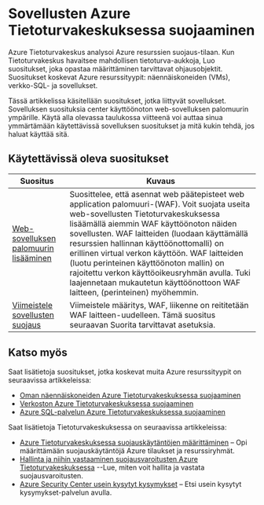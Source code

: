 <properties
   pageTitle="Suojaaminen sovellustesi Azure Tietoturvakeskuksessa | Microsoft Azure"
   description="Tämän asiakirjan osoitteet Azure Tietoturvakeskus suositukset, jotka auttavat suojaamaan Azure sovelluksia ja jatkat suojauskäytäntöjen mukaisesti."
   services="security-center"
   documentationCenter="na"
   authors="TerryLanfear"
   manager="MBaldwin"
   editor=""/>

<tags
   ms.service="security-center"
   ms.devlang="na"
   ms.topic="article"
   ms.tgt_pltfrm="na"
   ms.workload="na"
   ms.date="08/04/2016"
   ms.author="terrylan"/>

# <a name="protecting-your-applications-in-azure-security-center"></a>Sovellusten Azure Tietoturvakeskuksessa suojaaminen

Azure Tietoturvakeskus analysoi Azure resurssien suojaus-tilaan. Kun Tietoturvakeskus havaitsee mahdollisen tietoturva-aukkoja, Luo suositukset, joka opastaa määrittäminen tarvittavat ohjausobjektit.  Suositukset koskevat Azure resurssityypit: näennäiskoneiden (VMs), verkko-SQL- ja sovellukset.

Tässä artikkelissa käsitellään suositukset, jotka liittyvät sovellukset.  Sovelluksen suosituksia center käyttöönoton web-sovelluksen palomuurin ympärille.  Käytä alla olevassa taulukossa viitteenä voi auttaa sinua ymmärtämään käytettävissä sovelluksen suositukset ja mitä kukin tehdä, jos haluat käyttää sitä.

## <a name="available-application-recommendations"></a>Käytettävissä oleva suositukset

|Suositus|Kuvaus|
|-----|-----|
|[Web-sovelluksen palomuurin lisääminen](security-center-add-web-application-firewall.md)|Suosittelee, että asennat web päätepisteet web application palomuuri-(WAF). Voit suojata useita web-sovellusten Tietoturvakeskuksessa lisäämällä aiemmin WAF käyttöönoton näiden sovellusten. WAF laitteiden (luodaan käyttämällä resurssien hallinnan käyttöönottomalli) on erillinen virtual verkon käyttöön. WAF laitteiden (luotu perinteinen käyttöönoton mallin) on rajoitettu verkon käyttöoikeusryhmän avulla. Tuki laajennetaan mukautetun käyttöönottoon WAF laitteen, (perinteinen) myöhemmin.|
|[Viimeistele sovellusten suojaus](security-center-add-web-application-firewall.md#finalize-application-protection)|Viimeistele määritys, WAF, liikenne on reititetään WAF laitteen-uudelleen. Tämä suositus seuraavan Suorita tarvittavat asetuksia.|

## <a name="see-also"></a>Katso myös

Saat lisätietoja suositukset, jotka koskevat muita Azure resurssityypit on seuraavissa artikkeleissa:

- [Oman näennäiskoneiden Azure Tietoturvakeskuksessa suojaaminen](security-center-virtual-machine-recommendations.md)
- [Verkoston Azure Tietoturvakeskuksessa suojaaminen](security-center-network-recommendations.md)
- [Azure SQL-palvelun Azure Tietoturvakeskuksessa suojaaminen](security-center-sql-service-recommendations.md)

Saat lisätietoja Tietoturvakeskuksessa on seuraavissa artikkeleissa:

- [Azure Tietoturvakeskuksessa suojauskäytäntöjen määrittäminen](security-center-policies.md) – Opi määrittämään suojauskäytäntöjä Azure tilaukset ja resurssiryhmät.
- [Hallinta ja niihin vastaaminen suojausvaroitusten Azure Tietoturvakeskuksessa](security-center-managing-and-responding-alerts.md) --Lue, miten voit hallita ja vastata suojausvaroitusten.
- [Azure Security Center usein kysytyt kysymykset](security-center-faq.md) – Etsi usein kysytyt kysymykset-palvelun avulla.
